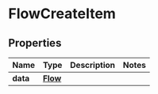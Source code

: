 
# FlowCreateItem

## Properties
Name | Type | Description | Notes
------------ | ------------- | ------------- | -------------
**data** | [**Flow**](Flow.md) |  | 



